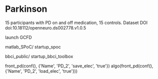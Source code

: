 # Parkinson
15 participants with PD on and off medication, 15 controls. Dataset DOI doi:10.18112/openneuro.ds002778.v1.0.5

launch GCFD

matlab_SPoC/
startup_spoc


bbci_public/
startup_bbci_toolbox

front_pd(conf(), {'Name', 'PD_2', 'save_elec', 'true'})
algo(front_pd(conf(), {'Name', 'PD_2', 'load_elec', 'true'}))
